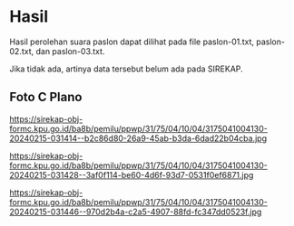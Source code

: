 # Hasil

Hasil perolehan suara paslon dapat dilihat pada file paslon-01.txt, paslon-02.txt, dan paslon-03.txt.

Jika tidak ada, artinya data tersebut belum ada pada SIREKAP.

## Foto C Plano

https://sirekap-obj-formc.kpu.go.id/ba8b/pemilu/ppwp/31/75/04/10/04/3175041004130-20240215-031414--b2c86d80-26a9-45ab-b3da-6dad22b04cba.jpg

https://sirekap-obj-formc.kpu.go.id/ba8b/pemilu/ppwp/31/75/04/10/04/3175041004130-20240215-031428--3af0f114-be60-4d6f-93d7-0531f0ef6871.jpg

https://sirekap-obj-formc.kpu.go.id/ba8b/pemilu/ppwp/31/75/04/10/04/3175041004130-20240215-031446--970d2b4a-c2a5-4907-88fd-fc347dd0523f.jpg
